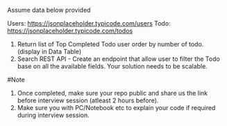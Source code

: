 Assume data below provided

Users: https://jsonplaceholder.typicode.com/users
Todo: https://jsonplaceholder.typicode.com/todos

1. Return list of Top Completed Todo user order by number of todo. (display in Data Table)
2. Search REST API - Create an endpoint that allow user to filter the Todo base on all the available fields. Your solution needs to be scalable.

#Note
1. Once completed, make sure your repo public and share us the link before interview session (atleast 2 hours before).
2. Make sure you with PC/Notebook etc to explain your code if required during interview session.
